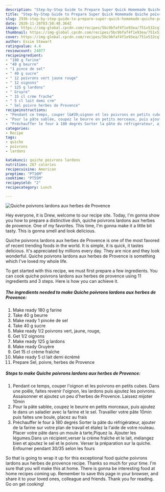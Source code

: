 ```yaml
---
description: "Step-by-Step Guide to Prepare Super Quick Homemade Quiche poivrons lardons aux herbes de Provence"
title: "Step-by-Step Guide to Prepare Super Quick Homemade Quiche poivrons lardons aux herbes de Provence"
slug: 2936-step-by-step-guide-to-prepare-super-quick-homemade-quiche-poivrons-lardons-aux-herbes-de-provence
date: 2020-11-26T03:50:48.364Z
image: https://img-global.cpcdn.com/recipes/5bc9bfaf4f1e93ea/751x532cq70/quiche-poivrons-lardons-aux-herbes-de-provence-photo-principale-de-la-recette.jpg
thumbnail: https://img-global.cpcdn.com/recipes/5bc9bfaf4f1e93ea/751x532cq70/quiche-poivrons-lardons-aux-herbes-de-provence-photo-principale-de-la-recette.jpg
cover: https://img-global.cpcdn.com/recipes/5bc9bfaf4f1e93ea/751x532cq70/quiche-poivrons-lardons-aux-herbes-de-provence-photo-principale-de-la-recette.jpg
author: Essie Stewart
ratingvalue: 4.4
reviewcount: 24077
recipeingredient:
- "180 g farine"
- "40 g beurre"
- "1 pince de sel"
- " 40 g sucre"
- " 12 poivrons vert jaune rouge"
- " 12 oignons"
- " 125 g lardons"
- " Gruyre"
- " 15 cl crme frache"
- " 5 cl lait demi crm"
- " Sel poivre herbes de Provence"
recipeinstructions:
- "Pendant ce temps, couper l&#39;oignon et les poivrons en petits cubes. Dans une poêle, faites revenir l&#39;oignon, les lardons puis ajoutez les poivrons. Assaisonner et ajoutez un peu d&#39;herbes de Provence. Laissez mijoter 10min"
- "Pour la pâte sablée, coupez le beurre en petits morceaux, puis ajoutez le dans un saladier avec la farine et le sel. Travailler votre pâte 10min puis faites une boule, placez au frais"
- "Préchauffer le four à 180 degrés Sorter la pâte du réfrigérateur, ajouter de la farine sur votre plan de travail et étalez la l&#39;aide de votre rouleau. Placer votre pâte dans un moule à tarte,Piquez la. Ajouter les légumes.Dans un récipient,verser la crème fraîche et le lait, mélangez bien et ajoutez le sel et le poivre. Verser la préparation sur la quiche. Enfourner pendant 30/35 selon les fours"
categories:
- Recipe
tags:
- quiche
- poivrons
- lardons

katakunci: quiche poivrons lardons 
nutrition: 267 calories
recipecuisine: American
preptime: "PT16M"
cooktime: "PT55M"
recipeyield: "2"
recipecategory: Lunch

---
```



![Quiche poivrons lardons aux herbes de Provence](https://img-global.cpcdn.com/recipes/5bc9bfaf4f1e93ea/751x532cq70/quiche-poivrons-lardons-aux-herbes-de-provence-photo-principale-de-la-recette.jpg)

Hey everyone, it is Drew, welcome to our recipe site. Today, I'm gonna show you how to prepare a distinctive dish, quiche poivrons lardons aux herbes de provence. One of my favorites. This time, I'm gonna make it a little bit tasty. This is gonna smell and look delicious.



Quiche poivrons lardons aux herbes de Provence is one of the most favored of recent trending foods in the world. It is simple, it is quick, it tastes delicious. It's appreciated by millions every day. They are nice and they look wonderful. Quiche poivrons lardons aux herbes de Provence is something which I've loved my whole life.


To get started with this recipe, we must first prepare a few ingredients. You can cook quiche poivrons lardons aux herbes de provence using 11 ingredients and 3 steps. Here is how you can achieve it.

<!--inarticleads1-->

##### The ingredients needed to make Quiche poivrons lardons aux herbes de Provence:

1. Make ready 180 g farine
1. Take 40 g beurre
1. Make ready 1 pincée de sel
1. Take  40 g sucre
1. Make ready  1/2 poivrons vert, jaune, rouge,
1. Get  1/2 oignons
1. Make ready  125 g lardons
1. Make ready  Gruyère
1. Get  15 cl crème fraîche
1. Make ready  5 cl lait demi écrémé
1. Prepare  Sel, poivre, herbes de Provence




<!--inarticleads2-->

##### Steps to make Quiche poivrons lardons aux herbes de Provence:

1. Pendant ce temps, couper l&#39;oignon et les poivrons en petits cubes. Dans une poêle, faites revenir l&#39;oignon, les lardons puis ajoutez les poivrons. Assaisonner et ajoutez un peu d&#39;herbes de Provence. Laissez mijoter 10min
1. Pour la pâte sablée, coupez le beurre en petits morceaux, puis ajoutez le dans un saladier avec la farine et le sel. Travailler votre pâte 10min puis faites une boule, placez au frais
1. Préchauffer le four à 180 degrés Sorter la pâte du réfrigérateur, ajouter de la farine sur votre plan de travail et étalez la l&#39;aide de votre rouleau. Placer votre pâte dans un moule à tarte,Piquez la. Ajouter les légumes.Dans un récipient,verser la crème fraîche et le lait, mélangez bien et ajoutez le sel et le poivre. Verser la préparation sur la quiche. Enfourner pendant 30/35 selon les fours




So that is going to wrap it up for this exceptional food quiche poivrons lardons aux herbes de provence recipe. Thanks so much for your time. I'm sure that you will make this at home. There is gonna be interesting food at home recipes coming up. Remember to save this page in your browser, and share it to your loved ones, colleague and friends. Thank you for reading. Go on get cooking!
